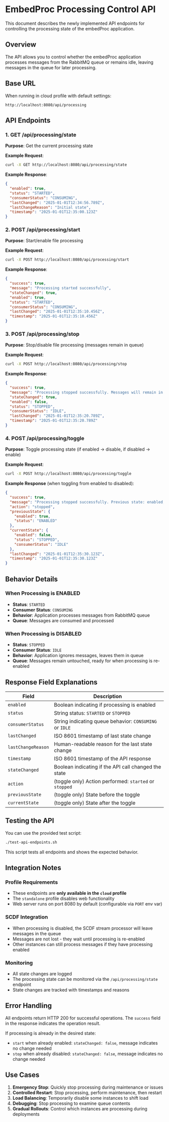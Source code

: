 # EmbedProc Processing Control API

This document describes the newly implemented API endpoints for controlling the processing state of the embedProc application.

## Overview

The API allows you to control whether the embedProc application processes messages from the RabbitMQ queue or remains idle, leaving messages in the queue for later processing.

## Base URL

When running in cloud profile with default settings:
```
http://localhost:8080/api/processing
```

## API Endpoints

### 1. GET /api/processing/state

**Purpose**: Get the current processing state

**Example Request**:
```bash
curl -X GET http://localhost:8080/api/processing/state
```

**Example Response**:
```json
{
  "enabled": true,
  "status": "STARTED",
  "consumerStatus": "CONSUMING",
  "lastChanged": "2025-01-01T12:34:56.789Z",
  "lastChangeReason": "Initial state",
  "timestamp": "2025-01-01T12:35:00.123Z"
}
```

### 2. POST /api/processing/start

**Purpose**: Start/enable file processing

**Example Request**:
```bash
curl -X POST http://localhost:8080/api/processing/start
```

**Example Response**:
```json
{
  "success": true,
  "message": "Processing started successfully",
  "stateChanged": true,
  "enabled": true,
  "status": "STARTED",
  "consumerStatus": "CONSUMING",
  "lastChanged": "2025-01-01T12:35:10.456Z",
  "timestamp": "2025-01-01T12:35:10.456Z"
}
```

### 3. POST /api/processing/stop

**Purpose**: Stop/disable file processing (messages remain in queue)

**Example Request**:
```bash
curl -X POST http://localhost:8080/api/processing/stop
```

**Example Response**:
```json
{
  "success": true,
  "message": "Processing stopped successfully. Messages will remain in queue.",
  "stateChanged": true,
  "enabled": false,
  "status": "STOPPED",
  "consumerStatus": "IDLE",
  "lastChanged": "2025-01-01T12:35:20.789Z",
  "timestamp": "2025-01-01T12:35:20.789Z"
}
```

### 4. POST /api/processing/toggle

**Purpose**: Toggle processing state (if enabled → disable, if disabled → enable)

**Example Request**:
```bash
curl -X POST http://localhost:8080/api/processing/toggle
```

**Example Response** (when toggling from enabled to disabled):
```json
{
  "success": true,
  "message": "Processing stopped successfully. Previous state: enabled, Current state: disabled. Messages will remain in queue.",
  "action": "stopped",
  "previousState": {
    "enabled": true,
    "status": "ENABLED"
  },
  "currentState": {
    "enabled": false,
    "status": "STOPPED",
    "consumerStatus": "IDLE"
  },
  "lastChanged": "2025-01-01T12:35:30.123Z",
  "timestamp": "2025-01-01T12:35:30.123Z"
}
```

## Behavior Details

### When Processing is ENABLED
- **Status**: `STARTED`
- **Consumer Status**: `CONSUMING`
- **Behavior**: Application processes messages from RabbitMQ queue
- **Queue**: Messages are consumed and processed

### When Processing is DISABLED  
- **Status**: `STOPPED`
- **Consumer Status**: `IDLE`
- **Behavior**: Application ignores messages, leaves them in queue
- **Queue**: Messages remain untouched, ready for when processing is re-enabled

## Response Field Explanations

| Field | Description |
|-------|-------------|
| `enabled` | Boolean indicating if processing is enabled |
| `status` | String status: `STARTED` or `STOPPED` |
| `consumerStatus` | String indicating queue behavior: `CONSUMING` or `IDLE` |
| `lastChanged` | ISO 8601 timestamp of last state change |
| `lastChangeReason` | Human-readable reason for the last state change |
| `timestamp` | ISO 8601 timestamp of the API response |
| `stateChanged` | Boolean indicating if the API call changed the state |
| `action` | (toggle only) Action performed: `started` or `stopped` |
| `previousState` | (toggle only) State before the toggle |
| `currentState` | (toggle only) State after the toggle |

## Testing the API

You can use the provided test script:

```bash
./test-api-endpoints.sh
```

This script tests all endpoints and shows the expected behavior.

## Integration Notes

### Profile Requirements
- These endpoints are **only available in the `cloud` profile**
- The `standalone` profile disables web functionality
- Web server runs on port 8080 by default (configurable via `PORT` env var)

### SCDF Integration
- When processing is disabled, the SCDF stream processor will leave messages in the queue
- Messages are not lost - they wait until processing is re-enabled
- Other instances can still process messages if they have processing enabled

### Monitoring
- All state changes are logged
- The processing state can be monitored via the `/api/processing/state` endpoint
- State changes are tracked with timestamps and reasons

## Error Handling

All endpoints return HTTP 200 for successful operations. The `success` field in the response indicates the operation result.

If processing is already in the desired state:
- `start` when already enabled: `stateChanged: false`, message indicates no change needed
- `stop` when already disabled: `stateChanged: false`, message indicates no change needed

## Use Cases

1. **Emergency Stop**: Quickly stop processing during maintenance or issues
2. **Controlled Restart**: Stop processing, perform maintenance, then restart
3. **Load Balancing**: Temporarily disable some instances to shift load
4. **Debugging**: Stop processing to examine queue contents
5. **Gradual Rollouts**: Control which instances are processing during deployments
